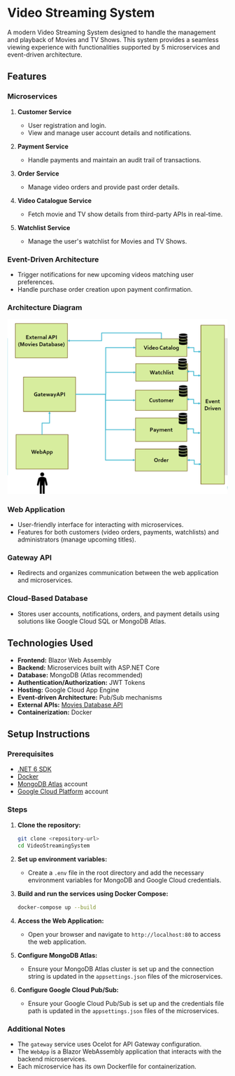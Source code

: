 # Video Streaming System

A modern Video Streaming System designed to handle the management and playback of Movies and TV Shows. This system provides a seamless viewing experience with functionalities supported by 5 microservices and event-driven architecture.

## Features

### Microservices

1. **Customer Service**

   - User registration and login.
   - View and manage user account details and notifications.

2. **Payment Service**

   - Handle payments and maintain an audit trail of transactions.

3. **Order Service**

   - Manage video orders and provide past order details.

4. **Video Catalogue Service**

   - Fetch movie and TV show details from third-party APIs in real-time.

5. **Watchlist Service**

   - Manage the user's watchlist for Movies and TV Shows.

### Event-Driven Architecture

- Trigger notifications for new upcoming videos matching user preferences.
- Handle purchase order creation upon payment confirmation.

### Architecture Diagram

![Architecture Diagram](docs/video-streaming-architecture.png)

### Web Application

- User-friendly interface for interacting with microservices.
- Features for both customers (video orders, payments, watchlists) and administrators (manage upcoming titles).

### Gateway API

- Redirects and organizes communication between the web application and microservices.

### Cloud-Based Database

- Stores user accounts, notifications, orders, and payment details using solutions like Google Cloud SQL or MongoDB Atlas.

## Technologies Used

- **Frontend:** Blazor Web Assembly
- **Backend:** Microservices built with ASP.NET Core
- **Database:** MongoDB (Atlas recommended)
- **Authentication/Authorization:** JWT Tokens
- **Hosting:** Google Cloud App Engine
- **Event-driven Architecture:** Pub/Sub mechanisms
- **External APIs:** [Movies Database API](https://rapidapi.com/SAdrian/api/moviesdatabase)
- **Containerization:** Docker

## Setup Instructions

### Prerequisites

- [.NET 6 SDK](https://dotnet.microsoft.com/download/dotnet/6.0)
- [Docker](https://www.docker.com/get-started)
- [MongoDB Atlas](https://www.mongodb.com/cloud/atlas) account
- [Google Cloud Platform](https://cloud.google.com/) account

### Steps

1. **Clone the repository:**

   ```sh
   git clone <repository-url>
   cd VideoStreamingSystem
   ```

2. **Set up environment variables:**

   - Create a `.env` file in the root directory and add the necessary environment variables for MongoDB and Google Cloud credentials.

3. **Build and run the services using Docker Compose:**

   ```sh
   docker-compose up --build
   ```

4. **Access the Web Application:**

   - Open your browser and navigate to `http://localhost:80` to access the web application.

5. **Configure MongoDB Atlas:**

   - Ensure your MongoDB Atlas cluster is set up and the connection string is updated in the `appsettings.json` files of the microservices.

6. **Configure Google Cloud Pub/Sub:**
   - Ensure your Google Cloud Pub/Sub is set up and the credentials file path is updated in the `appsettings.json` files of the microservices.

### Additional Notes

- The `gateway` service uses Ocelot for API Gateway configuration.
- The `WebApp` is a Blazor WebAssembly application that interacts with the backend microservices.
- Each microservice has its own Dockerfile for containerization.
